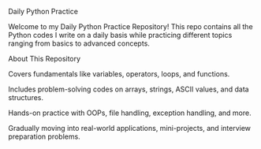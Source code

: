 Daily Python Practice

Welcome to my Daily Python Practice Repository! 
This repo contains all the Python codes I write on a daily basis while practicing different topics ranging from basics to advanced concepts.

 About This Repository

Covers fundamentals like variables, operators, loops, and functions.

Includes problem-solving codes on arrays, strings, ASCII values, and data structures.

Hands-on practice with OOPs, file handling, exception handling, and more.

Gradually moving into real-world applications, mini-projects, and interview preparation problems.

